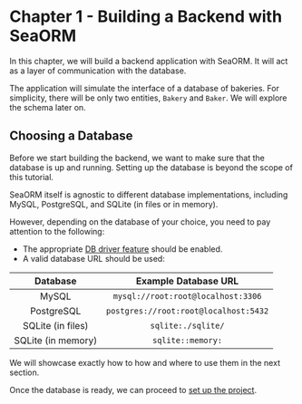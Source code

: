 # Chapter 1 - Building a Backend with SeaORM

In this chapter, we will build a backend application with SeaORM. It will act as a layer of communication with the database.

The application will simulate the interface of a database of bakeries. For simplicity, there will be only two entities, `Bakery` and `Baker`. We will explore the schema later on.

## Choosing a Database

Before we start building the backend, we want to make sure that the database is up and running. Setting up the database is beyond the scope of this tutorial.

SeaORM itself is agnostic to different database implementations, including MySQL, PostgreSQL, and SQLite (in files or in memory).

However, depending on the database of your choice, you need to pay attention to the following:

- The appropriate [DB driver feature](https://www.sea-ql.org/SeaORM/docs/install-and-config/database-and-async-runtime#database_driver) should be enabled.
- A valid database URL should be used:

| Database           | Example Database URL                  |
| :----------------: | :-----------------------:             |
| MySQL              | `mysql://root:root@localhost:3306`    |
| PostgreSQL         | `postgres://root:root@localhost:5432` |
| SQLite (in files)  | `sqlite:./sqlite/`                    |
| SQLite (in memory) | `sqlite::memory:`                     |

We will showcase exactly how to how and where to use them in the next section.

Once the database is ready, we can proceed to [set up the project](ch01-01-project-setup.md).
